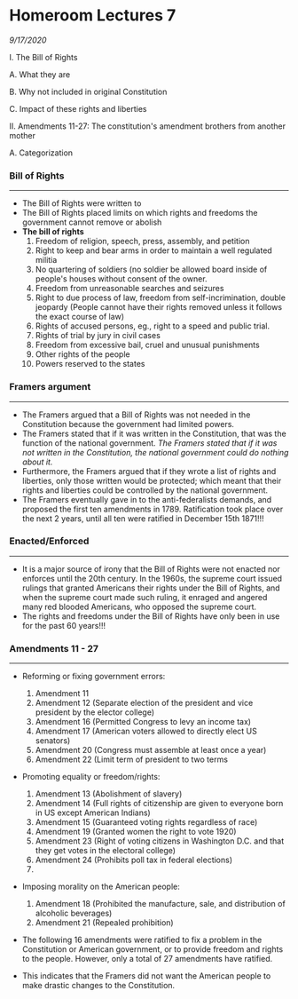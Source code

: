 # Homeroom Lectures 7

*9/17/2020*

I. The Bill of Rights

A. What they are

B. Why not included in original Constitution

C. Impact of these rights and liberties

II. Amendments 11-27: The constitution's amendment brothers from another mother 

A. Categorization

### Bill of Rights

---

- The Bill of Rights were written to
- The Bill of Rights placed limits on which rights and freedoms the government cannot remove or abolish
- **The bill of rights**
    1. Freedom of religion, speech, press, assembly, and petition
    2. Right to keep and bear arms in order to maintain a well regulated militia
    3. No quartering of soldiers (no soldier be allowed board inside of people's houses without consent of the owner.
    4. Freedom from unreasonable searches and seizures
    5. Right to due process of law, freedom from self-incrimination, double jeopardy (People cannot have their rights removed unless it follows the exact course of law)
    6. Rights of accused persons, eg., right to a speed and public trial.
    7. Rights of trial by jury in civil cases
    8. Freedom from excessive bail, cruel and unusual punishments
    9. Other rights of the people 
    10. Powers reserved to the states

### Framers argument

---

- The Framers argued that a Bill of Rights was not needed in the Constitution because the government had limited powers.
- The Framers stated that if it was written in the Constitution, that was the function of the national government. *The Framers stated that if it was not written in the Constitution, the national government could do nothing about it.*
- Furthermore, the Framers argued that if they wrote a list of rights and liberties, only those written would be protected; which meant that their rights and liberties could be controlled by the national government.
- The Framers eventually gave in to the anti-federalists demands, and proposed the first ten amendments in 1789. Ratification took place over the next 2 years, until all ten were ratified in December 15th 1871!!!

### Enacted/Enforced

---

- It is a major source of irony that the Bill of Rights were not enacted nor enforces until the 20th century. In the 1960s, the supreme court issued rulings that granted Americans their rights under the Bill of Rights, and when the supreme court made such ruling, it enraged and angered many red blooded Americans, who opposed the supreme court.
- The rights and freedoms under the Bill of Rights have only been in use for the past 60 years!!!

### Amendments 11 - 27

---

- Reforming or fixing government errors:
    1. Amendment 11
    2. Amendment 12 (Separate election of the president and vice president by the elector college)
    3. Amendment 16 (Permitted Congress to levy an income tax)
    4. Amendment 17 (American voters allowed to directly elect US senators)
    5. Amendment 20 (Congress must assemble at least once a year)
    6. Amendment 22 (Limit term of president to two terms

- Promoting equality or freedom/rights:
    1. Amendment 13 (Abolishment of slavery)
    2. Amendment 14 (Full rights of citizenship are given to everyone born in US except American Indians)
    3. Amendment 15 (Guaranteed voting rights regardless of race)
    4. Amendment 19 (Granted women the right to vote 1920)
    5. Amendment 23 (Right of voting citizens in Washington D.C. and that they get votes in the electoral college)
    6. Amendment 24 (Prohibits poll tax in federal elections)
    7. 

- Imposing morality on the American people:
    1. Amendment 18 (Prohibited the manufacture, sale, and distribution of alcoholic beverages)
    2. Amendment 21 (Repealed prohibition)

- The following 16 amendments were ratified to fix a problem in the Constitution or American government, or to provide freedom and rights to the people. However, only a total of 27 amendments have ratified.
- This indicates that the Framers did not want the American people to make drastic changes to the Constitution.